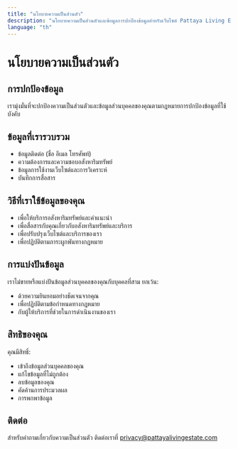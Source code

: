 ```yaml
---
title: "นโยบายความเป็นส่วนตัว"
description: "นโยบายความเป็นส่วนตัวและข้อมูลการปกป้องข้อมูลสำหรับเว็บไซต์ Pattaya Living Estate"
language: "th"
---
```


# นโยบายความเป็นส่วนตัว

## การปกป้องข้อมูล

เรามุ่งมั่นที่จะปกป้องความเป็นส่วนตัวและข้อมูลส่วนบุคคลของคุณตามกฎหมายการปกป้องข้อมูลที่ใช้บังคับ

## ข้อมูลที่เรารวบรวม

- ข้อมูลติดต่อ (ชื่อ อีเมล โทรศัพท์)
- ความต้องการและความชอบอสังหาริมทรัพย์
- ข้อมูลการใช้งานเว็บไซต์และการวิเคราะห์
- บันทึกการสื่อสาร

## วิธีที่เราใช้ข้อมูลของคุณ

- เพื่อให้บริการอสังหาริมทรัพย์และคำแนะนำ
- เพื่อสื่อสารกับคุณเกี่ยวกับอสังหาริมทรัพย์และบริการ
- เพื่อปรับปรุงเว็บไซต์และบริการของเรา
- เพื่อปฏิบัติตามภาระผูกพันทางกฎหมาย

## การแบ่งปันข้อมูล

เราไม่ขายหรือแบ่งปันข้อมูลส่วนบุคคลของคุณกับบุคคลที่สาม ยกเว้น:
- ด้วยความยินยอมอย่างชัดเจนจากคุณ
- เพื่อปฏิบัติตามข้อกำหนดทางกฎหมาย
- กับผู้ให้บริการที่ช่วยในการดำเนินงานของเรา

## สิทธิของคุณ

คุณมีสิทธิ์:
- เข้าถึงข้อมูลส่วนบุคคลของคุณ
- แก้ไขข้อมูลที่ไม่ถูกต้อง
- ลบข้อมูลของคุณ
- คัดค้านการประมวลผล
- การพกพาข้อมูล

## ติดต่อ

สำหรับคำถามเกี่ยวกับความเป็นส่วนตัว ติดต่อเราที่ privacy@pattayalivingestate.com
